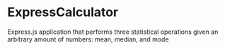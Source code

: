 # ExpressCalculator
Express.js application that performs three statistical operations given an arbitrary amount of numbers: mean, median, and mode
